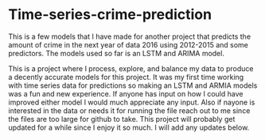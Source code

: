 # Time-series-crime-prediction
This is a few models that I have made for another project that predicts the amount of crime in the next year of data 2016 using 2012-2015 and some predictors. The models used so far is an LSTM and ARIMA model. 

This is a project where I process, explore, and balance my data to produce a decently accurate models for this project. It was my first time working with time series data for predictions so making an LSTM and ARMIA models was a fun and new experience. If anyone has input on how I could have improved either model I would much appreciate any input. Also if nayone is interested in the data or needs it for running the file reach out to me since the files are too large for github to take. This project will probably get updated for a while since I enjoy it so much. I will add any updates below.

